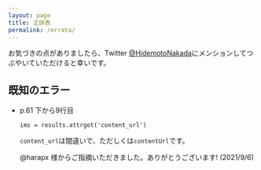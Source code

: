 ```yaml
---
layout: page
title: 正誤表
permalink: /errata/
---
```



お気づきの点がありましたら、Twitter [@HidemotoNakada](https://twitter.com/hidemotoNakada)にメンションしてつぶやいていただけると幸いです。

## 既知のエラー

- p.61 下から9行目

  ```ims = results.attrgot('content_url')```

  `content_url`は間違いで、ただしくは`contentUrl`です。

  @harapx 様からご指摘いただきました。ありがとうございます!
  (2021/9/6)

